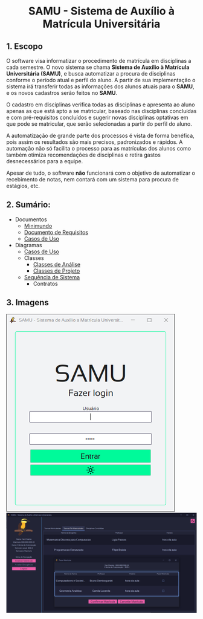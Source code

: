 <h1 align="center">SAMU - Sistema de Auxílio à Matrícula Universitária</h1>

<!-- <h1 align="center">IMAGEM TOP</h1> -->

## 1. Escopo
O software visa informatizar o procedimento de matrícula em disciplinas a cada semestre. O novo sistema se chama **Sistema de Auxílio à Matrícula Universitária (SAMU)**, e busca automatizar a procura de disciplinas conforme o período atual e perfil do aluno. A partir de sua implementação o sistema irá transferir todas as informações dos alunos atuais para o **SAMU**, e os novos cadastros serão feitos no **SAMU**.  

O cadastro em disciplinas verifica todas as disciplinas e apresenta ao aluno apenas as que está apto a se matricular, baseado nas disciplinas concluídas e com pré-requisitos concluídos e sugerir novas disciplinas optativas em que pode se matricular, que serão selecionadas a partir do perfil do aluno.  

A automatização de grande parte dos processos é vista de forma benéfica, pois assim os resultados são mais precisos, padronizados e rápidos. A automação não só facilita o processo para as matrículas dos alunos como também otimiza recomendações de disciplinas e retira gastos desnecessários para a equipe.  

Apesar de tudo, o software **não** funcionará com o objetivo de automatizar o recebimento de notas, nem contará com um sistema para procura de estágios, etc.  

## 2. Sumário:
- Documentos
    - [Minimundo](/documentos/minimundo.md)
    - [Documento de Requisitos](/documentos/documento_de_requisitos.md)
    - [Casos de Uso](/documentos/casos_de_uso.md)
- Diagramas
     - [Casos de Uso](/diagramas/Casos%20de%20Uso/Diagrama%20de%20Caso%20de%20Uso%200.png)
     - Classes
         - [Classes de Análise](/diagramas/Classes/Classe%20de%20Análise)
         - [Classes de Projeto](/diagramas/Classes/Classe%20de%20Projeto/)
     - [Sequência de Sistema](/diagramas/Sequencia%20do%20Sistema)
         - Contratos

## 3. Imagens
![login](/imagens/login.png)  
![home](/imagens/home-matricula.png)